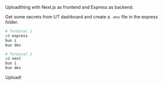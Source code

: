Uploadthing with Next.js as frontend and Express as backend.

Get some secrets from UT dashboard and create a `.env` file in the express folder.

```sh
# Terminal 1
cd express
bun i
bun dev

# Terminal 2
cd next
bun i
bun dev
```

Upload!
